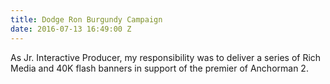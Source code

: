 ```yaml
---
title: Dodge Ron Burgundy Campaign
date: 2016-07-13 16:49:00 Z
---
```


As Jr. Interactive Producer, my responsibility was to deliver a series of Rich Media and 40K flash banners in support of the premier of Anchorman 2.